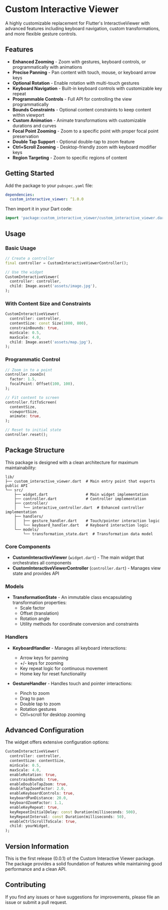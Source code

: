 # Custom Interactive Viewer

A highly customizable replacement for Flutter's InteractiveViewer with advanced features including keyboard navigation, custom transformations, and more flexible gesture controls.

## Features

- **Enhanced Zooming** - Zoom with gestures, keyboard controls, or programmatically with animations
- **Precise Panning** - Pan content with touch, mouse, or keyboard arrow keys
- **Optional Rotation** - Enable rotation with multi-touch gestures
- **Keyboard Navigation** - Built-in keyboard controls with customizable key repeat
- **Programmable Controls** - Full API for controlling the view programmatically
- **Bounds Constraints** - Optional content constraints to keep content within viewport
- **Custom Animation** - Animate transformations with customizable durations and curves
- **Focal Point Zooming** - Zoom to a specific point with proper focal point preservation
- **Double Tap Support** - Optional double-tap to zoom feature
- **Ctrl+Scroll Zooming** - Desktop-friendly zoom with keyboard modifier keys
- **Region Targeting** - Zoom to specific regions of content

## Getting Started

Add the package to your `pubspec.yaml` file:

```yaml
dependencies:
  custom_interactive_viewer: ^1.0.0
```

Then import it in your Dart code:

```dart
import 'package:custom_interactive_viewer/custom_interactive_viewer.dart';
```

## Usage

### Basic Usage

```dart
// Create a controller
final controller = CustomInteractiveViewerController();

// Use the widget
CustomInteractiveViewer(
  controller: controller,
  child: Image.asset('assets/image.jpg'),
);
```

### With Content Size and Constraints

```dart
CustomInteractiveViewer(
  controller: controller,
  contentSize: const Size(1000, 800),
  constrainBounds: true,
  minScale: 0.5,
  maxScale: 4.0,
  child: Image.asset('assets/map.jpg'),
);
```

### Programmatic Control

```dart
// Zoom in to a point
controller.zoomIn(
  factor: 1.5,
  focalPoint: Offset(100, 100),
);

// Fit content to screen
controller.fitToScreen(
  contentSize, 
  viewportSize,
  animate: true,
);

// Reset to initial state
controller.reset();
```

## Package Structure

This package is designed with a clean architecture for maximum maintainability:

```
lib/
├── custom_interactive_viewer.dart  # Main entry point that exports public API
└── src/
    ├── widget.dart                 # Main widget implementation
    ├── controller.dart             # Controller implementation
    ├── controller/
    │   └── interactive_controller.dart  # Enhanced controller implementation
    ├── handlers/
    │   ├── gesture_handler.dart    # Touch/pointer interaction logic
    │   └── keyboard_handler.dart   # Keyboard interaction logic
    └── models/
        └── transformation_state.dart  # Transformation data model
```

### Core Components

- **CustomInteractiveViewer** (`widget.dart`) - The main widget that orchestrates all components
- **CustomInteractiveViewerController** (`controller.dart`) - Manages view state and provides API

### Models

- **TransformationState** - An immutable class encapsulating transformation properties:
  - Scale factor
  - Offset (translation)
  - Rotation angle
  - Utility methods for coordinate conversion and constraints

### Handlers

- **KeyboardHandler** - Manages all keyboard interactions:
  - Arrow keys for panning
  - +/- keys for zooming
  - Key repeat logic for continuous movement
  - Home key for reset functionality
  
- **GestureHandler** - Handles touch and pointer interactions:
  - Pinch to zoom
  - Drag to pan
  - Double tap to zoom
  - Rotation gestures
  - Ctrl+scroll for desktop zooming

## Advanced Configuration

The widget offers extensive configuration options:

```dart
CustomInteractiveViewer(
  controller: controller,
  contentSize: contentSize,
  minScale: 0.5,
  maxScale: 4.0,
  enableRotation: true,
  constrainBounds: true,
  enableDoubleTapZoom: true,
  doubleTapZoomFactor: 2.0,
  enableKeyboardControls: true,
  keyboardPanDistance: 20.0,
  keyboardZoomFactor: 1.1,
  enableKeyRepeat: true,
  keyRepeatInitialDelay: const Duration(milliseconds: 500),
  keyRepeatInterval: const Duration(milliseconds: 50),
  enableCtrlScrollToScale: true,
  child: yourWidget,
);
```

## Version Information

This is the first release (0.0.1) of the Custom Interactive Viewer package. The package provides a solid foundation of features while maintaining good performance and a clean API.

## Contributing

If you find any issues or have suggestions for improvements, please file an issue or submit a pull request.
